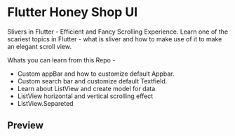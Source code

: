 # Flutter Honey Shop UI

Slivers in Flutter - Efficient and Fancy Scrolling Experience. Learn one of the scariest topics in Flutter - what is sliver and how to make use of it to make an elegant scroll view.

Whats you can learn from this Repo - 
- Custom appBar and how to customize default Appbar.
- Custom search bar and customize default Textfield.
- Learn about ListView and create model for data
- ListView horizontal and vertical scrolling effect
- ListView.Separeted

## Preview


